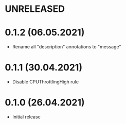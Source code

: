# UNRELEASED

# 0.1.2 (06.05.2021)
- Rename all "description" annotations to "message"

# 0.1.1 (30.04.2021)
- Disable CPUThrottlingHigh rule

# 0.1.0 (26.04.2021)
- Initial release
